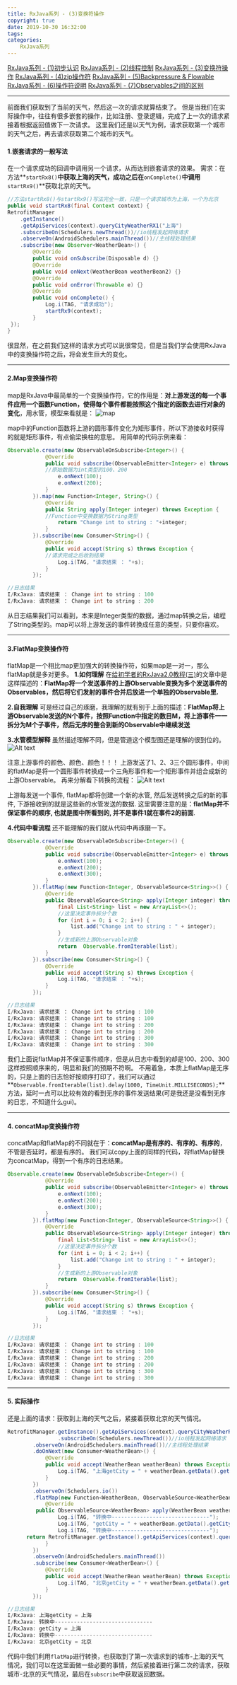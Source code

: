 ```yaml
---
title: RxJava系列 - (3)变换符操作
copyright: true
date: 2019-10-30 16:32:00
tags:
categories:
	RxJava系列
---
```


[RxJava系列 - (1)初步认识](https://www.syncxiao.com/2019/10/30/RxJava%E7%B3%BB%E5%88%97%20-%20&#40;1&#41;%E5%88%9D%E6%AD%A5%E8%AE%A4%E8%AF%86/)
[RxJava系列 - (2)线程控制](https://www.syncxiao.com/2019/10/30/RxJava%E7%B3%BB%E5%88%97%20-%20&#40;2&#41;%E7%BA%BF%E7%A8%8B%E6%8E%A7%E5%88%B6/)
[RxJava系列 - (3)变换符操作](https://www.syncxiao.com/2019/10/30/RxJava%E7%B3%BB%E5%88%97%20-%20&#40;3&#41;%E5%8F%98%E6%8D%A2%E7%AC%A6%E6%93%8D%E4%BD%9C/)
[RxJava系列 - (4)zip操作符](https://www.syncxiao.com/2019/10/30/RxJava%E7%B3%BB%E5%88%97%20-%20&#40;4&#41;zip%E6%93%8D%E4%BD%9C%E7%AC%A6/)
[RxJava系列 - (5)Backpressure & Flowable](https://www.syncxiao.com/2019/10/30/RxJava%E7%B3%BB%E5%88%97%20-%20&#40;5&#41;Backpressure%20&%20Flowable/)
[RxJava系列 - (6)操作符说明](https://www.syncxiao.com/2019/04/20/RxJava%E7%B3%BB%E5%88%97%20-%20&#40;6&#41;%E6%93%8D%E4%BD%9C%E7%AC%A6%E8%AF%B4%E6%98%8E/)
[RxJava系列 - (7)Observables之间的区别 ](https://www.syncxiao.com/2019/06/08/RxJava%E7%B3%BB%E5%88%97%20-%20&#40;7&#41;Observables%E4%B9%8B%E9%97%B4%E7%9A%84%E5%8C%BA%E5%88%AB/)

---

前面我们获取到了当前的天气，然后这一次的请求就算结束了。
但是当我们在实际操作中，往往有很多嵌套的操作，比如注册、登录逻辑，完成了上一次的请求紧接着根据返回值做下一次请求。
这里我们还是以天气为例，请求获取第一个城市的天气之后，再去请求获取第二个城市的天气。
#### 1.嵌套请求的一般写法
在一个请求成功的回调中调用另一个请求，从而达到嵌套请求的效果。
需求：在方法**`startRx8()`**中获取上海的天气，成功之后在**`onComplete()`**中调用**`startRx9()`**获取北京的天气。
```java
//方法startRx8()与startRx9()写法完全一致，只是一个请求城市为上海，一个为北京
public void startRx8(final Context context) {
RetrofitManager
    .getInstance()
    .getApiServices(context).queryCityWeatherRX1("上海")
    .subscribeOn(Schedulers.newThread())//io线程发起网络请求
    .observeOn(AndroidSchedulers.mainThread())//主线程处理结果
    .subscribe(new Observer<WeatherBean>() {
        @Override
        public void onSubscribe(Disposable d) {}
        @Override
        public void onNext(WeatherBean weatherBean2) {}
        @Override
        public void onError(Throwable e) {}
        @Override
        public void onComplete() {
            Log.i(TAG, "请求成功");
            startRx9(context);
        }
 });
}
```
很显然，在之前我们这样的请求方式可以说很常见，但是当我们学会使用RxJava中的变换操作符之后，将会发生巨大的变化。

---
#### 2.Map变换操作符
map是RxJava中最简单的一个变换操作符，它的作用是：**对上游发送的每一个事件应用一个函数Function，使得每个事件都能按照这个指定的函数去进行对象的变化**，用水管，模型来看就是：
![map](https://i.loli.net/2019/10/30/VkwHvUZsEX5mjJi.png)

map中的Function函数将上游的圆形事件变化为矩形事件，所以下游接收时获得的就是矩形事件，有点偷梁换柱的意思。
用简单的代码示例来看：
```java
Observable.create(new ObservableOnSubscribe<Integer>() {
            @Override
            public void subscribe(ObservableEmitter<Integer> e) throws Exception {
            //原始数据为int类型的100、200
                e.onNext(100);
                e.onNext(200);
            }
        }).map(new Function<Integer, String>() {
            @Override
            public String apply(Integer integer) throws Exception {
            //Function中变换数据为String类型
                return "Change int to string : "+integer;
            }
        }).subscribe(new Consumer<String>() {
            @Override
            public void accept(String s) throws Exception {
            //请求完成之后收到结果
                Log.i(TAG, "请求结束 ： "+s);
            }
        });

//日志结果
I/RxJava: 请求结束 ： Change int to string : 100
I/RxJava: 请求结束 ： Change int to string : 200
```
从日志结果我们可以看到，本来是Integer类型的数据，通过map转换之后，编程了String类型的。map可以将上游发送的事件转换成任意的类型，只要你喜欢。

---
#### 3.FlatMap变换操作符
flatMap是一个相比map更加强大的转换操作符，如果map是一对一，那么flatMap就是多对更多。
**1.如何理解**
在[给初学者的RxJava2.0教程(三)](http://www.jianshu.com/p/128e662906af)的文章中是这样描述的：**FlatMap将一个发送事件的上游Observable变换为多个发送事件的Observables，然后将它们发射的事件合并后放进一个单独的Observable里.**

**2.自我理解**
可是经过自己的琢磨，我理解的就有别于上面的描述：**FlatMap将上游Observable发送的N个事件，按照Function中指定的数目M，将上游事件一一拆分为M个子事件，然后无序的整合到新的Observable中继续发送**

**3.水管模型解释**
虽然描述理解不同，但是管道这个模型图还是理解的很到位的。
![Alt text](https://i.loli.net/2019/10/30/RZtuVk7rMwyi3GH.png)

注意上游事件的颜色、颜色、颜色！！！
上游发送了1、2、3三个圆形事件，中间的flatMap是将一个圆形事件转换成一个三角形事件和一个矩形事件并组合成新的上游Observable。
再来分解看下转换的流程：
![Alt text](https://i.loli.net/2019/10/30/X71eYfZiJQSvwOE.png)

上游每发送一个事件, flatMap都将创建一个新的水管, 然后发送转换之后的新的事件, 下游接收到的就是这些新的水管发送的数据. 这里需要注意的是：**flatMap并不保证事件的顺序, 也就是图中所看到的, 并不是事件1就在事件2的前面**.

**4.代码中看流程**
还不能理解的我们就从代码中再琢磨一下。
```java
Observable.create(new ObservableOnSubscribe<Integer>() {
            @Override
            public void subscribe(ObservableEmitter<Integer> e) throws Exception {
                e.onNext(100);
                e.onNext(200);
                e.onNext(300);
            }
        }).flatMap(new Function<Integer, ObservableSource<String>>() {
            @Override
            public ObservableSource<String> apply(Integer integer) throws Exception {
                final List<String> list = new ArrayList<>();
                //这里决定事件拆分个数 
                for (int i = 0; i < 2; i++) {
                    list.add("Change int to string : " + integer);
                }
                //生成新的上游Observable对象
                return  Observable.fromIterable(list);
            }
        }).subscribe(new Consumer<String>() {
            @Override
            public void accept(String s) throws Exception {
                Log.i(TAG, "请求结束 ： "+s);
            }
        });

//日志结果
I/RxJava: 请求结束 ： Change int to string : 100
I/RxJava: 请求结束 ： Change int to string : 100
I/RxJava: 请求结束 ： Change int to string : 200
I/RxJava: 请求结束 ： Change int to string : 200
I/RxJava: 请求结束 ： Change int to string : 300
I/RxJava: 请求结束 ： Change int to string : 300
```
我们上面说flatMap并不保证事件顺序，但是从日志中看到的却是100、200、300这样按照顺序来的，明显和我们的预期不符啊。
不用着急，本质上flatMap是无序的，只是上面的日志恰好按顺序打印了，我们可以通过**`Observable.fromIterable(list).delay(1000, TimeUnit.MILLISECONDS);`**方法，延时一点可以比较有效的看到无序的事件发送结果(可是我还是没看到无序的日志，不知道什么gui)。

---
#### 4. concatMap变换操作符
concatMap和flatMap的不同就在于：**concatMap是有序的、有序的、有序的**，不管是否延时，都是有序的。
我们可以copy上面的同样的代码，将flatMap替换为concatMap，得到一个有序的日志结果。
```java
Observable.create(new ObservableOnSubscribe<Integer>() {
            @Override
            public void subscribe(ObservableEmitter<Integer> e) throws Exception {
                e.onNext(100);
                e.onNext(200);
                e.onNext(300);
            }
        }).flatMap(new Function<Integer, ObservableSource<String>>() {
            @Override
            public ObservableSource<String> apply(Integer integer) throws Exception {
                final List<String> list = new ArrayList<>();
                //这里决定事件拆分个数 
                for (int i = 0; i < 2; i++) {
                    list.add("Change int to string : " + integer);
                }
                //生成新的上游Observable对象
                return  Observable.fromIterable(list);
            }
        }).subscribe(new Consumer<String>() {
            @Override
            public void accept(String s) throws Exception {
                Log.i(TAG, "请求结束 ： "+s);
            }
        });

//日志结果
I/RxJava: 请求结束 ： Change int to string : 100
I/RxJava: 请求结束 ： Change int to string : 100
I/RxJava: 请求结束 ： Change int to string : 200
I/RxJava: 请求结束 ： Change int to string : 200
I/RxJava: 请求结束 ： Change int to string : 300
I/RxJava: 请求结束 ： Change int to string : 300
```

---
#### 5. 实际操作
还是上面的请求：获取到上海的天气之后，紧接着获取北京的天气情况。
```java
RetrofitManager.getInstance().getApiServices(context).queryCityWeatherRX1("上海")
                .subscribeOn(Schedulers.newThread())//io线程发起网络请求
        .observeOn(AndroidSchedulers.mainThread())//主线程处理结果
        .doOnNext(new Consumer<WeatherBean>() {
            @Override
            public void accept(WeatherBean weatherBean) throws Exception {
                Log.i(TAG, "上海getCity = " + weatherBean.getData().getCity());
            }
        })
        .observeOn(Schedulers.io())
        .flatMap(new Function<WeatherBean, ObservableSource<WeatherBean>>() {
            @Override
         public ObservableSource<WeatherBean> apply(WeatherBean weatherBean) throws Exception {
                Log.i(TAG, "转换中-------------------------------");
                Log.i(TAG, "getCity = " + weatherBean.getData().getCity());
                Log.i(TAG, "转换中-------------------------------");
      return RetrofitManager.getInstance().getApiServices(context).queryCityWeatherRX1("北京");
            }
        })
        .observeOn(AndroidSchedulers.mainThread())
        .subscribe(new Consumer<WeatherBean>() {
            @Override
            public void accept(WeatherBean weatherBean) throws Exception {
                Log.i(TAG, "北京getCity = " + weatherBean.getData().getCity());
            }
        });

//日志结果
I/RxJava: 上海getCity = 上海
I/RxJava: 转换中-------------------------------
I/RxJava: getCity = 上海
I/RxJava: 转换中-------------------------------
I/RxJava: 北京getCity = 北京
```
代码中我们利用`flatMap`进行转换，也获取到了第一次请求到的城市-上海的天气情况，我们可以在这里面做一些必要的事情，然后紧接着进行第二次的请求，获取城市-北京的天气情况，最后在`subscribe`中获取返回数据。

